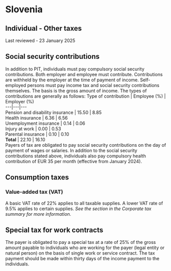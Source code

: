 # Slovenia
## Individual - Other taxes
Last reviewed - 23 January 2025
## Social security contributions
In addition to PIT, individuals must pay compulsory social security contributions. Both employer and employee must contribute. Contributions are withheld by the employer at the time of payment of income. Self-employed persons must pay income tax and social security contributions themselves. The basis is the gross amount of income. The types of contributions are generally as follows:
Type of contribution | Employee (%) | Employer (%)  
---|---|---  
Pension and disability insurance | 15.50 | 8.85  
Health insurance | 6.36 | 6.56  
Unemployment insurance | 0.14 | 0.06  
Injury at work | 0.00 | 0.53  
Parental insurance | 0.10 | 0.10  
**Total** | 22.10 | 16.10  
Payers of tax are obligated to pay social security contributions on the day of payment of wages or salaries.
In addition to the social security contributions stated above, individuals also pay compulsory health contribution of EUR 35 per month (effective from January 2024).
## Consumption taxes
### Value-added tax (VAT)
A basic VAT rate of 22% applies to all taxable supplies. A lower VAT rate of 9.5% applies to certain supplies.
_See the section in the Corporate tax summary for more information._
## Special tax for work contracts
The payer is obligated to pay a special tax at a rate of 25% of the gross amount payable to individuals who are working for the payer (legal entity or natural person) on the basis of single work or service contract. The tax payment should be made within thirty days of the income payment to the individuals.
